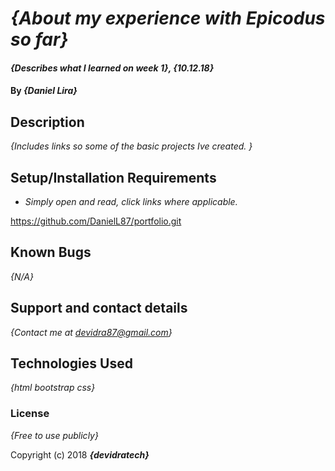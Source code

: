 # _{About my experience with Epicodus so far}_

#### _{Describes what I learned on week 1}, {10.12.18}_

#### By _**{Daniel Lira}**_

## Description

_{Includes links so some of the basic projects Ive created. }_

## Setup/Installation Requirements

* _Simply open and read, click links where applicable._

https://github.com/DanielL87/portfolio.git

## Known Bugs

_{N/A}_

## Support and contact details

_{Contact me at devidra87@gmail.com}_

## Technologies Used

_{html
  bootstrap
  css}_

### License

*{Free to use publicly}*

Copyright (c) 2018 **_{devidratech}_**
